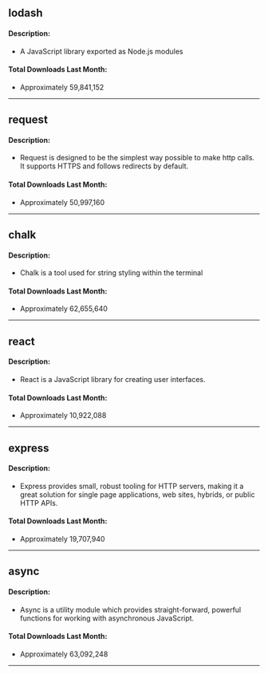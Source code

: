 ## lodash
#### Description:
+ A JavaScript library exported as Node.js modules
#### Total Downloads Last Month:
+ Approximately 59,841,152
-------------

## request
#### Description:
+ Request is designed to be the simplest way possible to make http calls. It supports HTTPS and follows redirects by default.
#### Total Downloads Last Month:
+ Approximately 50,997,160
-------------

## chalk
#### Description:
+ Chalk is a tool used for string styling within the terminal
#### Total Downloads Last Month:
+ Approximately 62,655,640
--------------

## react
#### Description:
+ React is a JavaScript library for creating user interfaces.
#### Total Downloads Last Month:
+ Approximately 10,922,088
----------------

## express
#### Description:
+ Express provides small, robust tooling for HTTP servers, making it a great solution for single page applications, web sites, hybrids, or public HTTP APIs.
#### Total Downloads Last Month:
+ Approximately 19,707,940
------------------

## async
#### Description:
+ Async is a utility module which provides straight-forward, powerful functions for working with asynchronous JavaScript. 
#### Total Downloads Last Month:
+ Approximately 63,092,248
-------------------